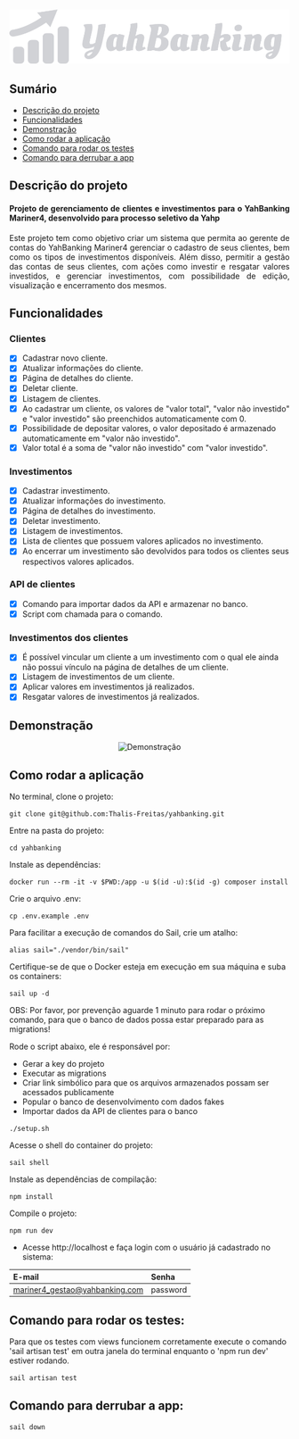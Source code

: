 <div align="center">
<br/>

 ![logo](https://github.com/Thalis-Freitas/yahbanking/blob/26628304520f9dfa474d342a330d00539c600160/public/img/logo.svg)

</div>

## Sumário
  * [Descrição do projeto](#descrição-do-projeto)
  * [Funcionalidades](#funcionalidades)
  * [Demonstração](#demonstração)
  * [Como rodar a aplicação](#como-rodar-a-aplicação)
  * [Comando para rodar os testes](#comando-para-rodar-os-testes)
  * [Comando para derrubar a app](#comando-para-derrubar-a-app)

## Descrição do projeto

<h4 align="justify"> Projeto de gerenciamento de clientes e investimentos para o YahBanking Mariner4, desenvolvido para processo seletivo da Yahp </h4>
<p align="justify">Este projeto tem como objetivo criar um sistema que permita ao gerente de contas do YahBanking Mariner4 gerenciar o cadastro de seus clientes, bem como os tipos de investimentos disponíveis. Além disso, permitir a gestão das contas de seus clientes, com ações como investir e resgatar valores investidos, e gerenciar investimentos, com possibilidade de edição, visualização e encerramento dos mesmos.</p>

## Funcionalidades

### Clientes

- [X] Cadastrar novo cliente.
- [X] Atualizar informações do cliente.
- [X] Página de detalhes do cliente.
- [X] Deletar cliente.
- [X] Listagem de clientes.
- [X] Ao cadastrar um cliente, os valores de "valor total", "valor não investido" e "valor investido" são preenchidos automaticamente com 0.
- [X] Possibilidade de depositar valores, o valor depositado é armazenado automaticamente em "valor não investido".
- [X] Valor total é a soma de "valor não investido" com "valor investido".

### Investimentos

- [X] Cadastrar investimento.
- [X] Atualizar informações do investimento.
- [X] Página de detalhes do investimento.
- [X] Deletar investimento.
- [X] Listagem de investimentos.
- [X] Lista de clientes que possuem valores aplicados no investimento.
- [X] Ao encerrar um investimento são devolvidos para todos os clientes seus respectivos valores aplicados.

### API de clientes

- [X] Comando para importar dados da API e armazenar no banco.
- [x] Script com chamada para o comando.

### Investimentos dos clientes

- [X] É possível vincular um cliente a um investimento com o qual ele ainda não possui vínculo na página de detalhes de um cliente.
- [X] Listagem de investimentos de um cliente.
- [X] Aplicar valores em investimentos já realizados.
- [X] Resgatar valores de investimentos já realizados.

## Demonstração

<div align="center">

 ![Demonstração](https://github.com/Thalis-Freitas/yahbanking/blob/6beaf399fcf6257b94533d780035e3c650f81053/public/img/demo.gif)

</div>

## Como rodar a aplicação

No terminal, clone o projeto:

```
git clone git@github.com:Thalis-Freitas/yahbanking.git
```

Entre na pasta do projeto:

```
cd yahbanking
```

Instale as dependências:

```
docker run --rm -it -v $PWD:/app -u $(id -u):$(id -g) composer install
```

Crie o arquivo .env:

```
cp .env.example .env
```

Para facilitar a execução de comandos do Sail, crie um atalho:

```
alias sail="./vendor/bin/sail"
```

Certifique-se de que o Docker esteja em execução em sua máquina e suba os containers:

```
sail up -d
```

OBS: Por favor, por prevenção aguarde 1 minuto para rodar o próximo comando, para que o banco de dados possa estar preparado para as migrations!

Rode o script abaixo, ele é responsável por:
- Gerar a key do projeto
- Executar as migrations
- Criar link simbólico para que os arquivos armazenados possam ser acessados publicamente
- Popular o banco de desenvolvimento com dados fakes
- Importar dados da API de clientes para o banco

```
./setup.sh
```

Acesse o shell do container do projeto:

```
sail shell
```

Instale as dependências de compilação:

```
npm install
```

Compile o projeto:

```
npm run dev
```

* Acesse http://localhost e faça login com o usuário já cadastrado no sistema:

| E-mail | Senha |
| :----- | :----- |
| mariner4_gestao@yahbanking.com | password |

## Comando para rodar os testes:

Para que os testes com views funcionem corretamente execute o comando 'sail artisan test' em outra janela do terminal enquanto o 'npm run dev' estiver rodando.

```
sail artisan test
```

## Comando para derrubar a app:

```
sail down
```
